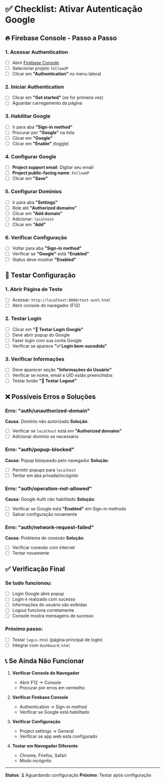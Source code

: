 # ✅ Checklist: Ativar Autenticação Google

## 🔥 Firebase Console - Passo a Passo

### 1. Acessar Authentication
- [ ] Abrir [Firebase Console](https://console.firebase.google.com/)
- [ ] Selecionar projeto `followUP`
- [ ] Clicar em **"Authentication"** no menu lateral

### 2. Iniciar Authentication
- [ ] Clicar em **"Get started"** (se for primeira vez)
- [ ] Aguardar carregamento da página

### 3. Habilitar Google
- [ ] Ir para aba **"Sign-in method"**
- [ ] Procurar por **"Google"** na lista
- [ ] Clicar em **"Google"**
- [ ] Clicar em **"Enable"** (toggle)

### 4. Configurar Google
- [ ] **Project support email**: Digitar seu email
- [ ] **Project public-facing name**: `FollowUP`
- [ ] Clicar em **"Save"**

### 5. Configurar Domínios
- [ ] Ir para aba **"Settings"**
- [ ] Role até **"Authorized domains"**
- [ ] Clicar em **"Add domain"**
- [ ] Adicionar: `localhost`
- [ ] Clicar em **"Add"**

### 6. Verificar Configuração
- [ ] Voltar para aba **"Sign-in method"**
- [ ] Verificar se **"Google"** está **"Enabled"**
- [ ] Status deve mostrar **"Enabled"**

## 🧪 Testar Configuração

### 1. Abrir Página de Teste
- [ ] Acessar: `http://localhost:8000/test-auth.html`
- [ ] Abrir console do navegador (F12)

### 2. Testar Login
- [ ] Clicar em **"🔐 Testar Login Google"**
- [ ] Deve abrir popup do Google
- [ ] Fazer login com sua conta Google
- [ ] Verificar se aparece **"✅ Login bem-sucedido"**

### 3. Verificar Informações
- [ ] Deve aparecer seção **"Informações do Usuário"**
- [ ] Verificar se nome, email e UID estão preenchidos
- [ ] Testar botão **"🚪 Testar Logout"**

## ❌ Possíveis Erros e Soluções

### Erro: "auth/unauthorized-domain"
**Causa**: Domínio não autorizado
**Solução**:
- [ ] Verificar se `localhost` está em **"Authorized domains"**
- [ ] Adicionar domínio se necessário

### Erro: "auth/popup-blocked"
**Causa**: Popup bloqueado pelo navegador
**Solução**:
- [ ] Permitir popups para `localhost`
- [ ] Tentar em aba privada/incógnito

### Erro: "auth/operation-not-allowed"
**Causa**: Google Auth não habilitado
**Solução**:
- [ ] Verificar se Google está **"Enabled"** em Sign-in methods
- [ ] Salvar configuração novamente

### Erro: "auth/network-request-failed"
**Causa**: Problema de conexão
**Solução**:
- [ ] Verificar conexão com internet
- [ ] Tentar novamente

## ✅ Verificação Final

### Se tudo funcionou:
- [ ] Login Google abre popup
- [ ] Login é realizado com sucesso
- [ ] Informações do usuário são exibidas
- [ ] Logout funciona corretamente
- [ ] Console mostra mensagens de sucesso

### Próximo passo:
- [ ] Testar `login.html` (página principal de login)
- [ ] Integrar com `dashboard.html`

## 📞 Se Ainda Não Funcionar

1. **Verificar Console do Navegador**
   - Abrir F12 → Console
   - Procurar por erros em vermelho

2. **Verificar Firebase Console**
   - Authentication → Sign-in method
   - Verificar se Google está habilitado

3. **Verificar Configuração**
   - Project settings → General
   - Verificar se app web está configurado

4. **Testar em Navegador Diferente**
   - Chrome, Firefox, Safari
   - Modo incógnito

---

**Status**: ⏳ Aguardando configuração
**Próximo**: Testar após configuração
